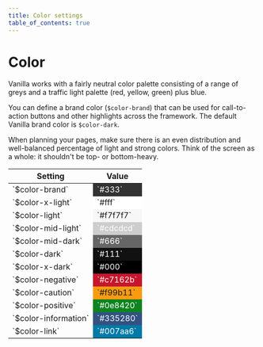 ```yaml
---
title: Color settings
table_of_contents: true
---
```


# Color

Vanilla works with a fairly neutral color palette consisting of a range of greys and a traffic light palette (red, yellow, green) plus blue.

You can define a brand color (`$color-brand`) that can be used for call-to-action buttons and other highlights across the framework. The default Vanilla brand color is `$color-dark`.

When planning your pages, make sure there is an even distribution and well-balanced percentage of light and strong colors. Think of the screen as a whole: it shouldn't be top- or bottom-heavy.

<div>
<table>
<thead>
<tr>
<th>Setting</th>
<th>Value</th>
</tr>
</thead>
<tbody>
<tr>
<td>`$color-brand`</td>
<td style="background-color: #333; color: #fff;">`#333`</td>
</tr>
<tr>
<td>`$color-x-light`</td>
<td style="background-color: #fff;">`#fff`</td>
</tr>
<tr>
<td>`$color-light`</td>
<td style="background-color: #f7f7f7;">`#f7f7f7`</td>
</tr>
<tr>
<td>`$color-mid-light`</td>
<td style="background-color: #cdcdcd; color: #fff;">`#cdcdcd`</td>
</tr>
<tr>
<td>`$color-mid-dark`</td>
<td style="background-color: #666; color: #fff;">`#666`</td>
</tr>
<tr>
<td>`$color-dark`</td>
<td style="background-color: #111; color: #fff;">`#111`</td>
</tr>
<tr>
<td>`$color-x-dark`</td>
<td style="background-color: #000; color: #fff;">`#000`</td>
</tr>
<tr>
<td>`$color-negative`</td>
<td style="background-color: #c7162b; color: #fff;">`#c7162b`</td>
</tr>
<tr>
<td>`$color-caution`</td>
<td style="background-color: #f99b11;">`#f99b11`</td>
</tr>
<tr>
<td>`$color-positive`</td>
<td style="background-color: #0e8420; color: #fff;">`#0e8420`</td>
</tr>
<tr>
<td>`$color-information`</td>
<td style="background-color: #335280; color: #fff;">`#335280`</td>
</tr>
<tr>
<td>`$color-link`</td>
<td style="background-color: #007aa6; color: #fff;">`#007aa6`</td>
</tr>
</tbody>
</table>

</div>
